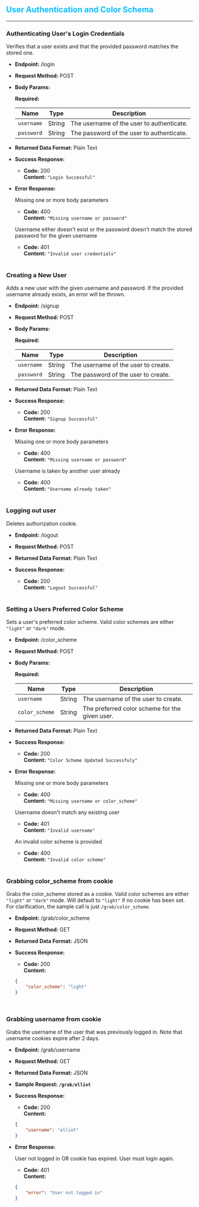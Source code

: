 ## <span style="color:deepskyblue">User Authentication and Color Schema</span>
---
### Authenticating User's Login Credentials

Verifies that a user exists and that the provided password matches the stored one.
* **Endpoint:** /login

* **Request Method:** POST

* **Body Params:**

    **Required:**

    | Name       | Type   | Description                               |
    | ---------- | ------ | ----------------------------------------- |
    | `username` | String | The username of the user to authenticate. |
    | `password` | String | The password of the user to authenticate. |

* **Returned Data Format:** Plain Text

* **Success Response:**

    * **Code:** 200 </br>
    **Content:** `"Login Successful"`

* **Error Response:**

    Missing one or more body parameters

    * **Code:** 400 </br>
    **Content:** `"Missing username or password"`

    Username either doesn't exist or the password doesn't match the stored password for the given username

    * **Code:** 401 </br>
    **Content:** `"Invalid user credentials"`

    </br>

### Creating a New User

Adds a new user with the given username and password. If the provided username already exists, an error will be thrown.
* **Endpoint:** /signup

* **Request Method:** POST

* **Body Params:**

    **Required:**

    | Name       | Type   | Description                         |
    | ---------- | ------ | ----------------------------------- |
    | `username` | String | The username of the user to create. |
    | `password` | String | The password of the user to create. |

* **Returned Data Format:** Plain Text

* **Success Response:**

    * **Code:** 200 </br>
    **Content:** `"Signup Successful"`

* **Error Response:**

    Missing one or more body parameters

    * **Code:** 400 </br>
    **Content:** `"Missing username or password"`

    Username is taken by another user already

    * **Code:** 400 </br>
    **Content:** `"Username already taken"`

    </br>

### Logging out user

Deletes authorization cookie.

* **Endpoint:** /logout

* **Request Method:** POST

* **Returned Data Format:** Plain Text

* **Success Response:**

    * **Code:** 200 </br>
    **Content:** `"Logout Successful"`

    </br>

### Setting a Users Preferred Color Scheme

Sets a user's preferred color scheme. Valid color schemes are either `"light"` or `"dark"` mode.
* **Endpoint:** /color_scheme

* **Request Method:** POST

* **Body Params:**

    **Required:**

    | Name           | Type   | Description                                       |
    | -------------- | ------ | ------------------------------------------------- |
    | `username`     | String | The username of the user to create.               |
    | `color_scheme` | String | The preferred color scheme for the given user.    |

* **Returned Data Format:** Plain Text

* **Success Response:**

    * **Code:** 200 </br>
    **Content:** `"Color Scheme Updated Successfuly"`

* **Error Response:**

    Missing one or more body parameters

    * **Code:** 400 </br>
    **Content:** `"Missing username or color_scheme"`

    Username doesn't match any existing user

    * **Code:** 401 </br>
    **Content:** `"Invalid username"`

    An invalid color scheme is provided

    * **Code:** 400 </br>
    **Content:** `"Invalid color scheme"`

    </br>

### Grabbing color_scheme from cookie

Grabs the color_scheme stored as a cookie. Valid color schemes are either `"light"` or `"dark"` mode. Will default to `"light"` if no cookie has been set. For clarification, the sample call is just `/grab/color_scheme`.
* **Endpoint:** /grab/color_scheme

* **Request Method:** GET

* **Returned Data Format:** JSON

* **Success Response:**

    * **Code:** 200 </br>
    **Content:**

    ```JSON
    {
        "color_scheme": "light"
    }
    ```

    </br>

### Grabbing username from cookie

Grabs the username of the user that was previously logged in. Note that username cookies expire after 2 days.
* **Endpoint:** /grab/username

* **Request Method:** GET

* **Returned Data Format:** JSON

* **Sample Request: `/grab/elliot`**

* **Success Response:**

    * **Code:** 200 </br>
    **Content:**

    ```JSON
    {
        "username": "elliot"
    }
    ```

* **Error Response:**

    User not logged in OR cookie has expired. User must login again.

    * **Code:** 401 </br>
    **Content:**

    ```JSON
    {
        "error": "User not logged in"
    }
    ```

    </br>
